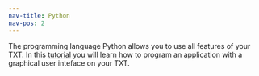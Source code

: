 ```yaml
---
nav-title: Python
nav-pos: 2
---
```

The programming language Python allows you to use all features of your TXT. In this [tutorial](tutorial-1.md) you will learn how to program an application with a graphical user inteface on your TXT.
